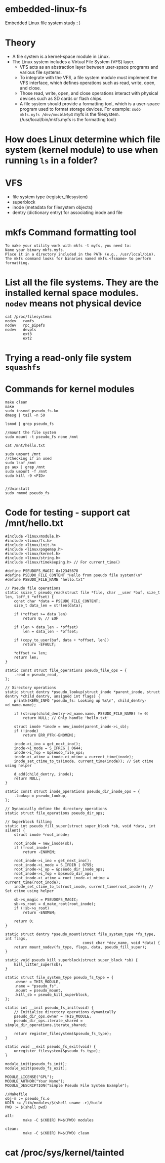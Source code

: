 # embedded-linux-fs
Embedded Linux file system study : )

# Theory
- A file system is a kernel-space module in Linux.
- The Linux system includes a Virtual File System (VFS) layer.
  * VFS acts as an abstraction layer between user-space programs and various file systems.
  * To integrate with the VFS, a file system module must implement the VFS interface, which defines operations such as read, write, open, and close.
  * Those read, write, open, and close operations interact with physical devices such as SD cards or flash chips.
  * A file system should provide a formatting tool, which is a user-space program used to format storage devices. For example: `sudo mkfs.myfs /dev/mmcblk0p3` myfs is the filesystem. (/usr/local/bin/mkfs.myfs is the formatting tool) 

# How does Linux determine which file system (kernel module) to use when running `ls` in a folder?


# VFS
- file system type (register_filesystem)
- superblock
- inode (metadata for filesystem objects)
- dentry (dictionary entry) for associating inode and file

# mkfs Command formatting tool
```
To make your utility work with mkfs -t myfs, you need to:
Name your binary mkfs.myfs.
Place it in a directory included in the PATH (e.g., /usr/local/bin).
The mkfs command looks for binaries named mkfs.<fsname> to perform formatting.
```

# List all the file systems. They are the installed kernal space modules. `nodev` means not physical device
```
cat /proc/filesystems
nodev   ramfs
nodev   rpc_pipefs
nodev   devpts
        ext3
        ext2
```

# Trying a read-only file system `squashfs`


# Commands for kernel modules
```
make clean
make
sudo insmod pseudo_fs.ko
dmesg | tail -n 50

lsmod | grep pseudo_fs

//mount the file system
sudo mount -t pseudo_fs none /mnt

cat /mnt/hello.txt

sudo umount /mnt
//Checking if in used
sudo lsof /mnt
ps aux | grep /mnt
sudo umount -f /mnt
sudo kill -9 <PID>


//Uninstall
sudo rmmod pseudo_fs

```

# Code for testing - support cat /mnt/hello.txt
```
#include <linux/module.h>
#include <linux/fs.h>
#include <linux/init.h>
#include <linux/pagemap.h>
#include <linux/kernel.h>
#include <linux/string.h>
#include <linux/timekeeping.h> // For current_time()

#define PSEUDOFS_MAGIC 0x12345678
#define PSEUDO_FILE_CONTENT "Hello from pseudo file system!\n"
#define PSEUDO_FILE_NAME "hello.txt"

// Pseudo file operations
static ssize_t pseudo_read(struct file *file, char __user *buf, size_t len, loff_t *offset) {
    const char *data = PSEUDO_FILE_CONTENT;
    size_t data_len = strlen(data);

    if (*offset >= data_len)
        return 0; // EOF

    if (len > data_len - *offset)
        len = data_len - *offset;

    if (copy_to_user(buf, data + *offset, len))
        return -EFAULT;

    *offset += len;
    return len;
}

static const struct file_operations pseudo_file_ops = {
    .read = pseudo_read,
};

// Directory operations
static struct dentry *pseudo_lookup(struct inode *parent_inode, struct dentry *child_dentry, unsigned int flags) {
    printk(KERN_INFO "pseudo_fs: Looking up %s\n", child_dentry->d_name.name);

    if (strcmp(child_dentry->d_name.name, PSEUDO_FILE_NAME) != 0)
        return NULL; // Only handle 'hello.txt'

    struct inode *inode = new_inode(parent_inode->i_sb);
    if (!inode)
        return ERR_PTR(-ENOMEM);

    inode->i_ino = get_next_ino();
    inode->i_mode = S_IFREG | 0644;
    inode->i_fop = &pseudo_file_ops;
    inode->i_atime = inode->i_mtime = current_time(inode);
    inode_set_ctime_to_ts(inode, current_time(inode)); // Set ctime using helper

    d_add(child_dentry, inode);
    return NULL;
}

static const struct inode_operations pseudo_dir_inode_ops = {
    .lookup = pseudo_lookup,
};

// Dynamically define the directory operations
static struct file_operations pseudo_dir_ops;

// Superblock filling
static int pseudo_fill_super(struct super_block *sb, void *data, int silent) {
    struct inode *root_inode;

    root_inode = new_inode(sb);
    if (!root_inode)
        return -ENOMEM;

    root_inode->i_ino = get_next_ino();
    root_inode->i_mode = S_IFDIR | 0755;
    root_inode->i_op = &pseudo_dir_inode_ops;
    root_inode->i_fop = &pseudo_dir_ops;
    root_inode->i_atime = root_inode->i_mtime = current_time(root_inode);
    inode_set_ctime_to_ts(root_inode, current_time(root_inode)); // Set ctime using helper

    sb->s_magic = PSEUDOFS_MAGIC;
    sb->s_root = d_make_root(root_inode);
    if (!sb->s_root)
        return -ENOMEM;

    return 0;
}

static struct dentry *pseudo_mount(struct file_system_type *fs_type, int flags,
                                   const char *dev_name, void *data) {
    return mount_nodev(fs_type, flags, data, pseudo_fill_super);
}

static void pseudo_kill_superblock(struct super_block *sb) {
    kill_litter_super(sb);
}

static struct file_system_type pseudo_fs_type = {
    .owner = THIS_MODULE,
    .name = "pseudo_fs",
    .mount = pseudo_mount,
    .kill_sb = pseudo_kill_superblock,
};

static int __init pseudo_fs_init(void) {
    // Initialize directory operations dynamically
    pseudo_dir_ops.owner = THIS_MODULE;
    pseudo_dir_ops.iterate_shared = simple_dir_operations.iterate_shared;

    return register_filesystem(&pseudo_fs_type);
}

static void __exit pseudo_fs_exit(void) {
    unregister_filesystem(&pseudo_fs_type);
}

module_init(pseudo_fs_init);
module_exit(pseudo_fs_exit);

MODULE_LICENSE("GPL");
MODULE_AUTHOR("Your Name");
MODULE_DESCRIPTION("Simple Pseudo File System Example");
```

```
//Makefile
obj-m := pseudo_fs.o
KDIR := /lib/modules/$(shell uname -r)/build
PWD := $(shell pwd)

all:
        make -C $(KDIR) M=$(PWD) modules

clean:
        make -C $(KDIR) M=$(PWD) clean

```


# cat /proc/sys/kernel/tainted





